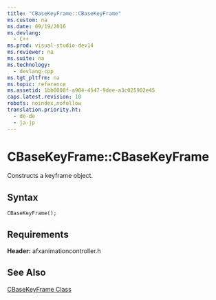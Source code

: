 ```yaml
---
title: "CBaseKeyFrame::CBaseKeyFrame"
ms.custom: na
ms.date: 09/19/2016
ms.devlang: 
  - C++
ms.prod: visual-studio-dev14
ms.reviewer: na
ms.suite: na
ms.technology: 
  - devlang-cpp
ms.tgt_pltfrm: na
ms.topic: reference
ms.assetid: 1bb0008f-a904-4547-9dee-a3c025902e45
caps.latest.revision: 10
robots: noindex,nofollow
translation.priority.ht: 
  - de-de
  - ja-jp
---
```

# CBaseKeyFrame::CBaseKeyFrame
Constructs a keyframe object.  
  
## Syntax  
  
```  
CBaseKeyFrame();  
```  
  
## Requirements  
 **Header:** afxanimationcontroller.h  
  
## See Also  
 [CBaseKeyFrame Class](../vs140/CBaseKeyFrame-Class.md)